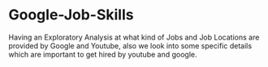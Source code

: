 # Google-Job-Skills
Having an Exploratory Analysis at what kind of Jobs and Job Locations are provided by Google and Youtube, also we look into some specific details which are important to get hired by youtube and google.
